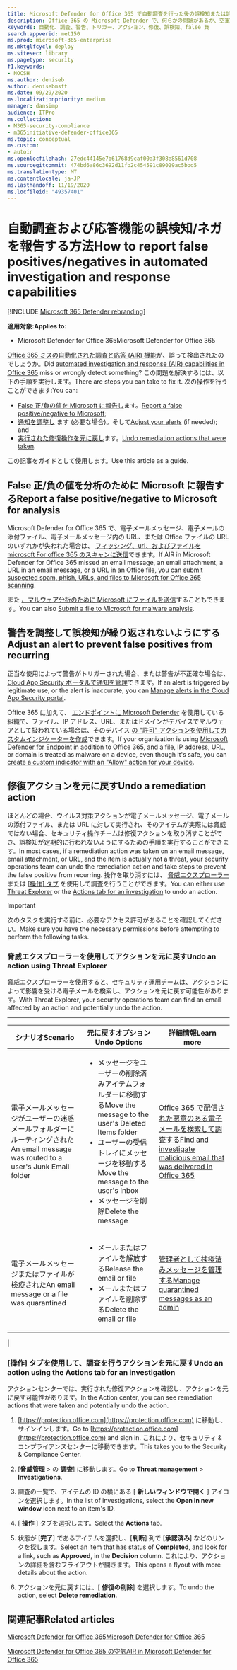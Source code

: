 ```yaml
---
title: Microsoft Defender for Office 365 で自動調査を行った後の誤検知または誤否定を報告する方法
description: Office 365 の Microsoft Defender で、何らかの問題があるか、空軍によって誤って検出されましたか? 分析のために誤検知または誤検知を Microsoft に送信する方法について説明します。
keywords: 自動化、調査、警告、トリガー、アクション、修復、誤検知、false 負
search.appverid: met150
ms.prod: microsoft-365-enterprise
ms.mktglfcycl: deploy
ms.sitesec: library
ms.pagetype: security
f1.keywords:
- NOCSH
ms.author: deniseb
author: denisebmsft
ms.date: 09/29/2020
ms.localizationpriority: medium
manager: dansimp
audience: ITPro
ms.collection:
- M365-security-compliance
- m365initiative-defender-office365
ms.topic: conceptual
ms.custom:
- autoir
ms.openlocfilehash: 27edc44145e7b61768d9caf00a3f308e8561d708
ms.sourcegitcommit: 474bd6a86c3692d11fb2c454591c89029ac5bbd5
ms.translationtype: MT
ms.contentlocale: ja-JP
ms.lasthandoff: 11/19/2020
ms.locfileid: "49357401"
---
```

# <a name="how-to-report-false-positivesnegatives-in-automated-investigation-and-response-capabilities"></a><span data-ttu-id="ac53f-105">自動調査および応答機能の誤検知/ネガを報告する方法</span><span class="sxs-lookup"><span data-stu-id="ac53f-105">How to report false positives/negatives in automated investigation and response capabilities</span></span>

[!INCLUDE [Microsoft 365 Defender rebranding](../includes/microsoft-defender-for-office.md)]


<span data-ttu-id="ac53f-106">**適用対象:**</span><span class="sxs-lookup"><span data-stu-id="ac53f-106">**Applies to:**</span></span>
- <span data-ttu-id="ac53f-107">Microsoft Defender for Office 365</span><span class="sxs-lookup"><span data-stu-id="ac53f-107">Microsoft Defender for Office 365</span></span>

<span data-ttu-id="ac53f-108">[Office 365 ミスの自動化された調査と応答 (AIR) 機能](automated-investigation-response-office.md)が、誤って検出されたのでしょうか。</span><span class="sxs-lookup"><span data-stu-id="ac53f-108">Did [automated investigation and response (AIR) capabilities in Office 365](automated-investigation-response-office.md) miss or wrongly detect something?</span></span> <span data-ttu-id="ac53f-109">この問題を解決するには、以下の手順を実行します。</span><span class="sxs-lookup"><span data-stu-id="ac53f-109">There are steps you can take to fix it.</span></span> <span data-ttu-id="ac53f-110">次の操作を行うことができます:</span><span class="sxs-lookup"><span data-stu-id="ac53f-110">You can:</span></span>

- <span data-ttu-id="ac53f-111">[False 正/負の値を Microsoft に報告し](#report-a-false-positivenegative-to-microsoft-for-analysis)ます。</span><span class="sxs-lookup"><span data-stu-id="ac53f-111">[Report a false positive/negative to Microsoft](#report-a-false-positivenegative-to-microsoft-for-analysis);</span></span>
- <span data-ttu-id="ac53f-112">[通知を調整し](#adjust-an-alert-to-prevent-false-positives-from-recurring) ます (必要な場合)。そして</span><span class="sxs-lookup"><span data-stu-id="ac53f-112">[Adjust your alerts](#adjust-an-alert-to-prevent-false-positives-from-recurring) (if needed); and</span></span>
- <span data-ttu-id="ac53f-113">[実行された修復操作を元に戻し](#undo-a-remediation-action)ます。</span><span class="sxs-lookup"><span data-stu-id="ac53f-113">[Undo remediation actions that were taken](#undo-a-remediation-action).</span></span>

<span data-ttu-id="ac53f-114">この記事をガイドとして使用します。</span><span class="sxs-lookup"><span data-stu-id="ac53f-114">Use this article as a guide.</span></span>

## <a name="report-a-false-positivenegative-to-microsoft-for-analysis"></a><span data-ttu-id="ac53f-115">False 正/負の値を分析のために Microsoft に報告する</span><span class="sxs-lookup"><span data-stu-id="ac53f-115">Report a false positive/negative to Microsoft for analysis</span></span>

<span data-ttu-id="ac53f-116">Microsoft Defender for Office 365 で、電子メールメッセージ、電子メールの添付ファイル、電子メールメッセージ内の URL、または Office ファイルの URL のいずれかが失われた場合は、 [フィッシング、url、およびファイルを microsoft For office 365 のスキャンに送信](admin-submission.md)できます。</span><span class="sxs-lookup"><span data-stu-id="ac53f-116">If AIR in Microsoft Defender for Office 365 missed an email message, an email attachment, a URL in an email message, or a URL in an Office file, you can [submit suspected spam, phish, URLs, and files to Microsoft for Office 365 scanning](admin-submission.md).</span></span>

<span data-ttu-id="ac53f-117">また [、マルウェア分析のために Microsoft にファイルを送信](https://www.microsoft.com/wdsi/filesubmission)することもできます。</span><span class="sxs-lookup"><span data-stu-id="ac53f-117">You can also [Submit a file to Microsoft for malware analysis](https://www.microsoft.com/wdsi/filesubmission).</span></span>

## <a name="adjust-an-alert-to-prevent-false-positives-from-recurring"></a><span data-ttu-id="ac53f-118">警告を調整して誤検知が繰り返されないようにする</span><span class="sxs-lookup"><span data-stu-id="ac53f-118">Adjust an alert to prevent false positives from recurring</span></span>

<span data-ttu-id="ac53f-119">正当な使用によって警告がトリガーされた場合、または警告が不正確な場合は、 [Cloud App Security ポータルで通知を管理](https://docs.microsoft.com/cloud-app-security/managing-alerts)できます。</span><span class="sxs-lookup"><span data-stu-id="ac53f-119">If an alert is triggered by legitimate use, or the alert is inaccurate, you can [Manage alerts in the Cloud App Security portal](https://docs.microsoft.com/cloud-app-security/managing-alerts).</span></span>

<span data-ttu-id="ac53f-120">Office 365 に加えて、 [エンドポイントに Microsoft Defender](https://docs.microsoft.com/windows/security/threat-protection) を使用している組織で、ファイル、IP アドレス、URL、またはドメインがデバイスでマルウェアとして扱われている場合は、そのデバイス [の "許可" アクションを使用してカスタムインジケーターを作成](https://docs.microsoft.com/windows/security/threat-protection/microsoft-defender-atp/manage-indicators)できます。</span><span class="sxs-lookup"><span data-stu-id="ac53f-120">If your organization is using [Microsoft Defender for Endpoint](https://docs.microsoft.com/windows/security/threat-protection) in addition to Office 365, and a file, IP address, URL, or domain is treated as malware on a device, even though it's safe, you can [create a custom indicator with an "Allow" action for your device](https://docs.microsoft.com/windows/security/threat-protection/microsoft-defender-atp/manage-indicators).</span></span>

## <a name="undo-a-remediation-action"></a><span data-ttu-id="ac53f-121">修復アクションを元に戻す</span><span class="sxs-lookup"><span data-stu-id="ac53f-121">Undo a remediation action</span></span>

<span data-ttu-id="ac53f-122">ほとんどの場合、ウイルス対策アクションが電子メールメッセージ、電子メールの添付ファイル、または URL に対して実行され、そのアイテムが実際には脅威ではない場合、セキュリティ操作チームは修復アクションを取り消すことができ、誤検知が定期的に行われないようにするための手順を実行することができます。</span><span class="sxs-lookup"><span data-stu-id="ac53f-122">In most cases, if a remediation action was taken on an email message, email attachment, or URL, and the item is actually not a threat, your security operations team can undo the remediation action and take steps to prevent the false positive from recurring.</span></span> <span data-ttu-id="ac53f-123">操作を取り消すには、 [脅威エクスプローラー](#undo-an-action-using-threat-explorer) または [ [操作] タブ](#undo-an-action-using-the-actions-tab-for-an-investigation) を使用して調査を行うことができます。</span><span class="sxs-lookup"><span data-stu-id="ac53f-123">You can either use [Threat Explorer](#undo-an-action-using-threat-explorer) or the [Actions tab for an investigation](#undo-an-action-using-the-actions-tab-for-an-investigation) to undo an action.</span></span>

> [!IMPORTANT]
> <span data-ttu-id="ac53f-124">次のタスクを実行する前に、必要なアクセス許可があることを確認してください。</span><span class="sxs-lookup"><span data-stu-id="ac53f-124">Make sure you have the necessary permissions before attempting to perform the following tasks.</span></span>

### <a name="undo-an-action-using-threat-explorer"></a><span data-ttu-id="ac53f-125">脅威エクスプローラーを使用してアクションを元に戻す</span><span class="sxs-lookup"><span data-stu-id="ac53f-125">Undo an action using Threat Explorer</span></span>

<span data-ttu-id="ac53f-126">脅威エクスプローラーを使用すると、セキュリティ運用チームは、アクションによって影響を受ける電子メールを検索し、アクションを元に戻す可能性があります。</span><span class="sxs-lookup"><span data-stu-id="ac53f-126">With Threat Explorer, your security operations team can find an email affected by an action and potentially undo the action.</span></span>

****

|<span data-ttu-id="ac53f-127">シナリオ</span><span class="sxs-lookup"><span data-stu-id="ac53f-127">Scenario</span></span>|<span data-ttu-id="ac53f-128">元に戻すオプション</span><span class="sxs-lookup"><span data-stu-id="ac53f-128">Undo Options</span></span>|<span data-ttu-id="ac53f-129">詳細情報</span><span class="sxs-lookup"><span data-stu-id="ac53f-129">Learn more</span></span>|
|---|---|---|
|<span data-ttu-id="ac53f-130">電子メールメッセージがユーザーの迷惑メールフォルダーにルーティングされた</span><span class="sxs-lookup"><span data-stu-id="ac53f-130">An email message was routed to a user's Junk Email folder</span></span>|<ul><li><span data-ttu-id="ac53f-131">メッセージをユーザーの削除済みアイテムフォルダーに移動する</span><span class="sxs-lookup"><span data-stu-id="ac53f-131">Move the message to the user's Deleted Items folder</span></span></li><li><span data-ttu-id="ac53f-132">ユーザーの受信トレイにメッセージを移動する</span><span class="sxs-lookup"><span data-stu-id="ac53f-132">Move the message to the user's Inbox</span></span></li><li><span data-ttu-id="ac53f-133">メッセージを削除</span><span class="sxs-lookup"><span data-stu-id="ac53f-133">Delete the message</span></span></li></ul>|[<span data-ttu-id="ac53f-134">Office 365 で配信された悪意のある電子メールを検索して調査する</span><span class="sxs-lookup"><span data-stu-id="ac53f-134">Find and investigate malicious email that was delivered in Office 365</span></span>](investigate-malicious-email-that-was-delivered.md)|
|<span data-ttu-id="ac53f-135">電子メールメッセージまたはファイルが検疫された</span><span class="sxs-lookup"><span data-stu-id="ac53f-135">An email message or a file was quarantined</span></span>|<ul><li><span data-ttu-id="ac53f-136">メールまたはファイルを解放する</span><span class="sxs-lookup"><span data-stu-id="ac53f-136">Release the email or file</span></span></li><li><span data-ttu-id="ac53f-137">メールまたはファイルを削除する</span><span class="sxs-lookup"><span data-stu-id="ac53f-137">Delete the email or file</span></span></li></ul>|[<span data-ttu-id="ac53f-138">管理者として検疫済みメッセージを管理する</span><span class="sxs-lookup"><span data-stu-id="ac53f-138">Manage quarantined messages as an admin</span></span>](manage-quarantined-messages-and-files.md)|
|

### <a name="undo-an-action-using-the-actions-tab-for-an-investigation"></a><span data-ttu-id="ac53f-139">[操作] タブを使用して、調査を行うアクションを元に戻す</span><span class="sxs-lookup"><span data-stu-id="ac53f-139">Undo an action using the Actions tab for an investigation</span></span>

<span data-ttu-id="ac53f-140">アクションセンターでは、実行された修復アクションを確認し、アクションを元に戻す可能性があります。</span><span class="sxs-lookup"><span data-stu-id="ac53f-140">In the Action center, you can see remediation actions that were taken and potentially undo the action.</span></span>

1. <span data-ttu-id="ac53f-141">[https://protection.office.com](https://protection.office.com) に移動し、サインインします。</span><span class="sxs-lookup"><span data-stu-id="ac53f-141">Go to [https://protection.office.com](https://protection.office.com) and sign in.</span></span> <span data-ttu-id="ac53f-142">これにより、セキュリティ & コンプライアンスセンターに移動できます。</span><span class="sxs-lookup"><span data-stu-id="ac53f-142">This takes you to the Security & Compliance Center.</span></span>

2. <span data-ttu-id="ac53f-143">[**脅威管理**  >  の **調査**] に移動します。</span><span class="sxs-lookup"><span data-stu-id="ac53f-143">Go to **Threat management** > **Investigations**.</span></span>

3. <span data-ttu-id="ac53f-144">調査の一覧で、アイテムの ID の横にある [ **新しいウィンドウで開く** ] アイコンを選択します。</span><span class="sxs-lookup"><span data-stu-id="ac53f-144">In the list of investigations, select the **Open in new window** icon next to an item's ID.</span></span>

4. <span data-ttu-id="ac53f-145">[ **操作** ] タブを選択します。</span><span class="sxs-lookup"><span data-stu-id="ac53f-145">Select the **Actions** tab.</span></span>

5. <span data-ttu-id="ac53f-146">状態が [**完了**] であるアイテムを選択し、[**判断**] 列で [**承認済み**] などのリンクを探します。</span><span class="sxs-lookup"><span data-stu-id="ac53f-146">Select an item that has status of **Completed**, and look for a link, such as **Approved**, in the **Decision** column.</span></span> <span data-ttu-id="ac53f-147">これにより、アクションの詳細を含むフライアウトが開きます。</span><span class="sxs-lookup"><span data-stu-id="ac53f-147">This opens a flyout with more details about the action.</span></span>

6. <span data-ttu-id="ac53f-148">アクションを元に戻すには、[ **修復の削除**] を選択します。</span><span class="sxs-lookup"><span data-stu-id="ac53f-148">To undo the action, select **Delete remediation**.</span></span>

## <a name="related-articles"></a><span data-ttu-id="ac53f-149">関連記事</span><span class="sxs-lookup"><span data-stu-id="ac53f-149">Related articles</span></span>

[<span data-ttu-id="ac53f-150">Microsoft Defender for Office 365</span><span class="sxs-lookup"><span data-stu-id="ac53f-150">Microsoft Defender for Office 365</span></span>](office-365-atp.md)

[<span data-ttu-id="ac53f-151">Microsoft Defender for Office 365 の空気</span><span class="sxs-lookup"><span data-stu-id="ac53f-151">AIR in Microsoft Defender for Office 365</span></span>](office-365-air.md)

